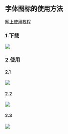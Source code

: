 ## 字体图标的使用方法

[网上使用教程](http://47.103.65.182/fonticon.html)

### 1.下载

![](http://47.103.65.182/markdown/001.gif)



### 2.使用

#### 2.1

![](http://47.103.65.182/markdown/017.png)

#### 2.2

![](http://47.103.65.182/markdown/018.png)

#### 2.3

![](http://47.103.65.182/markdown/019.png)